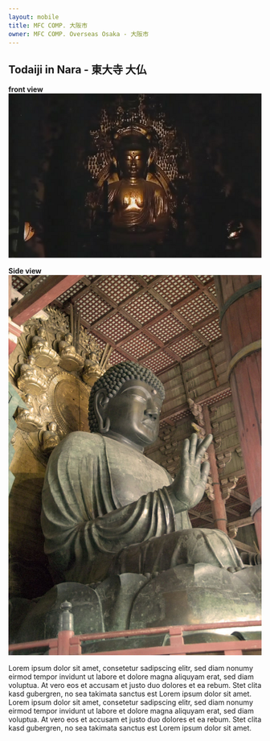 ```yaml
---
layout: mobile
title: MFC COMP. 大阪市
owner: MFC COMP. Overseas Osaka - 大阪市
---
```


## Todaiji in Nara - 東大寺  大仏


**front view**
![Daibutsu in Nara front view](assets/images/daibutsu.png)

**Side view**
![Daibutsu in Nara side view](assets/images/daibutsu2.png)


Lorem ipsum dolor sit amet, consetetur sadipscing elitr, sed diam nonumy eirmod tempor invidunt ut labore et dolore magna aliquyam erat, sed diam voluptua. At vero eos et accusam et justo duo dolores et ea rebum. Stet clita kasd gubergren, no sea takimata sanctus est Lorem ipsum dolor sit amet. Lorem ipsum dolor sit amet, consetetur sadipscing elitr, sed diam nonumy eirmod tempor invidunt ut labore et dolore magna aliquyam erat, sed diam voluptua. At vero eos et accusam et justo duo dolores et ea rebum. Stet clita kasd gubergren, no sea takimata sanctus est Lorem ipsum dolor sit amet.
